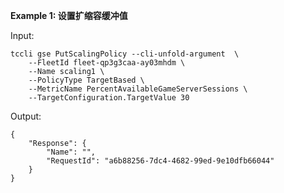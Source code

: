 **Example 1: 设置扩缩容缓冲值**



Input: 

```
tccli gse PutScalingPolicy --cli-unfold-argument  \
    --FleetId fleet-qp3g3caa-ay03mhdm \
    --Name scaling1 \
    --PolicyType TargetBased \
    --MetricName PercentAvailableGameServerSessions \
    --TargetConfiguration.TargetValue 30
```

Output: 
```
{
    "Response": {
        "Name": "",
        "RequestId": "a6b88256-7dc4-4682-99ed-9e10dfb66044"
    }
}
```


